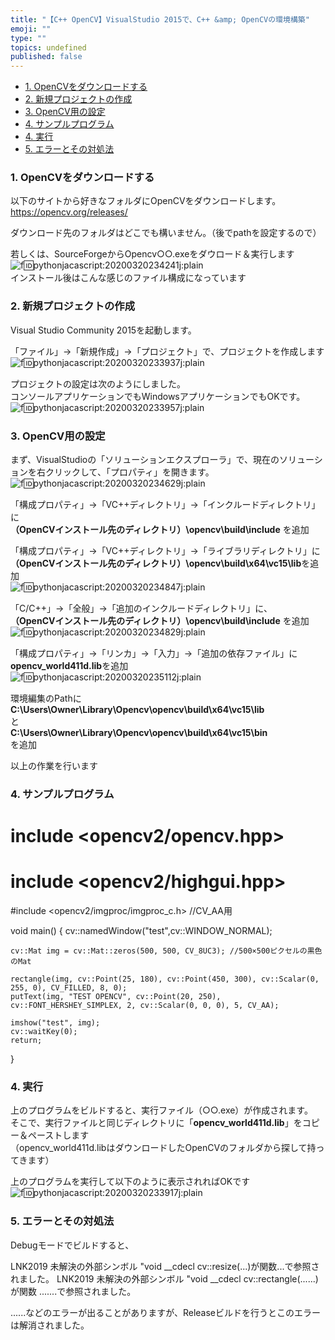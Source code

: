 ```yaml
---
title: "【C++ OpenCV】VisualStudio 2015で、C++ &amp; OpenCVの環境構築"
emoji: ""
type: ""
topics: undefined
published: false
---
```


* [1\. OpenCVをダウンロードする](#1-OpenCVをダウンロードする)
* [2\. 新規プロジェクトの作成](#2-新規プロジェクトの作成)
* [3\. OpenCV用の設定](#3-OpenCV用の設定)
* [4\. サンプルプログラム](#4-サンプルプログラム)
* [4\. 実行](#4-実行)
* [5\. エラーとその対処法](#5-エラーとその対処法)

### 1\. OpenCVをダウンロードする

以下のサイトから好きなフォルダにOpenCVをダウンロードします。  
<https://opencv.org/releases/>

ダウンロード先のフォルダはどこでも構いません。（後でpathを設定するので）

若しくは、SourceForgeからOpencv○○.exeをダウロード＆実行します  
![f:id:pythonjacascript:20200320234241j:plain](/images/ppythonjacascript2020032020200320234241.jpg "f:id:pythonjacascript:20200320234241j:plain")  
インストール後はこんな感じのファイル構成になっています  
  
  
### 2\. 新規プロジェクトの作成

Visual Studio Community 2015を起動します。

「ファイル」→「新規作成」→「プロジェクト」で、プロジェクトを作成します  
![f:id:pythonjacascript:20200320233937j:plain](/images/ppythonjacascript2020032020200320233937.jpg "f:id:pythonjacascript:20200320233937j:plain")

プロジェクトの設定は次のようにしました。  
コンソールアプリケーションでもWindowsアプリケーションでもOKです。  
![f:id:pythonjacascript:20200320233957j:plain](/images/ppythonjacascript2020032020200320233957.jpg "f:id:pythonjacascript:20200320233957j:plain")  
  
  
### 3\. OpenCV用の設定

まず、VisualStudioの「ソリューションエクスプローラ」で、現在のソリューションを右クリックして、「プロパティ」を開きます。  
![f:id:pythonjacascript:20200320234629j:plain](/images/ppythonjacascript2020032020200320234629.jpg "f:id:pythonjacascript:20200320234629j:plain")

  
「構成プロパティ」→「VC++ディレクトリ」→「インクルードディレクトリ」に  
 **（OpenCVインストール先のディレクトリ）\\opencv\\build\\include** を追加  
  
「構成プロパティ」→「VC++ディレクトリ」→「ライブラリディレクトリ」に  
**（OpenCVインストール先のディレクトリ）\\opencv\\build\\x64\\vc15\\lib**を追加  
![f:id:pythonjacascript:20200320234847j:plain](/images/ppythonjacascript2020032020200320234847.jpg "f:id:pythonjacascript:20200320234847j:plain")  

「C/C++」→「全般」→「追加のインクルードディレクトリ」に、  
 **（OpenCVインストール先のディレクトリ）\\opencv\\build\\include** を追加  
![f:id:pythonjacascript:20200320234829j:plain](/images/ppythonjacascript2020032020200320234829.jpg "f:id:pythonjacascript:20200320234829j:plain")
  
  
「構成プロパティ」→「リンカ」→「入力」→「追加の依存ファイル」に  
**opencv\_world411d.lib**を追加  
![f:id:pythonjacascript:20200320235112j:plain](/images/ppythonjacascript2020032020200320235112.jpg "f:id:pythonjacascript:20200320235112j:plain")  
  
  
環境編集のPathに  
**C:\\Users\\Owner\\Library\\Opencv\\opencv\\build\\x64\\vc15\\lib**  
と  
**C:\\Users\\Owner\\Library\\Opencv\\opencv\\build\\x64\\vc15\\bin**  
を追加

以上の作業を行います  
  
### 4\. サンプルプログラム

# include <opencv2/opencv.hpp>
# include <opencv2/highgui.hpp>
#include <opencv2/imgproc/imgproc_c.h> //CV_AA用

void main() {
	cv::namedWindow("test",cv::WINDOW_NORMAL);

	cv::Mat img = cv::Mat::zeros(500, 500, CV_8UC3); //500×500ピクセルの黒色のMat

	rectangle(img, cv::Point(25, 180), cv::Point(450, 300), cv::Scalar(0, 255, 0), CV_FILLED, 8, 0);
	putText(img, "TEST OPENCV", cv::Point(20, 250), cv::FONT_HERSHEY_SIMPLEX, 2, cv::Scalar(0, 0, 0), 5, CV_AA);

	imshow("test", img);
	cv::waitKey(0);
	return;
}
  
  
### 4\. 実行

上のプログラムをビルドすると、実行ファイル（○○.exe）が作成されます。  
そこで、実行ファイルと同じディレクトリに「**opencv\_world411d.lib**」をコピー＆ペーストします  
（opencv\_world411d.libはダウンロードしたOpenCVのフォルダから探して持ってきます）

  
上のプログラムを実行して以下のように表示されればOKです  
![f:id:pythonjacascript:20200320233917j:plain](/images/ppythonjacascript2020032020200320233917.jpg "f:id:pythonjacascript:20200320233917j:plain")  
  
  
### 5\. エラーとその対処法

Debugモードでビルドすると、

LNK2019	未解決の外部シンボル "void __cdecl cv::resize(...)が関数...で参照されました。
LNK2019	未解決の外部シンボル "void __cdecl cv::rectangle(......) が関数 .......で参照されました。

  
......などのエラーが出ることがありますが、Releaseビルドを行うとこのエラーは解消されました。
